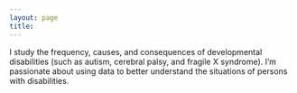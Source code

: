 ```yaml
---
layout: page
title: 
---
```


I study the frequency, causes, and consequences of developmental disabilities (such as autism, cerebral palsy, and fragile X syndrome).  I’m passionate about using data to better understand the situations of persons with disabilities. 
